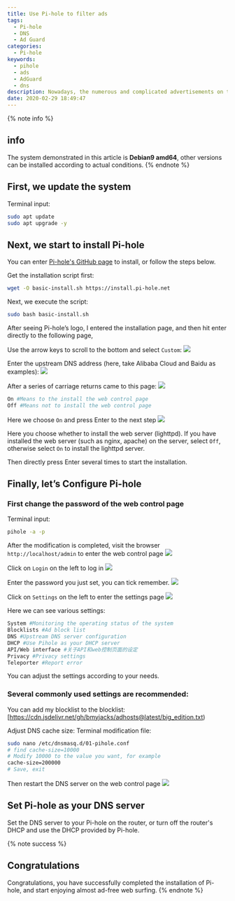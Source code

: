 ```yaml
---
title: Use Pi-hole to filter ads
tags:
  - Pi-hole
  - DNS
  - Ad Guard
categories:
  - Pi-hole
keywords:
  - pihole
  - ads
  - AdGuard
  - dns
description: Nowadays, the numerous and complicated advertisements on the Internet seriously disturb our pleasure when surfing the Internet. Why not install Pi-hole to filter the advertisements at home?
date: 2020-02-29 18:49:47
---
```


{% note info %}
## info
The system demonstrated in this article is **Debian9 amd64**, other versions can be installed according to actual conditions.
{% endnote %}

## First, we update the system
Terminal input:
```bash
sudo apt update
sudo apt upgrade -y
```

## Next, we start to install Pi-hole

You can enter [Pi-hole's GitHub page](https://github.com/pi-hole/pi-hole) to install, or follow the steps below.

Get the installation script first:
```bash
wget -O basic-install.sh https://install.pi-hole.net
```

Next, we execute the script:
```bash
sudo bash basic-install.sh
```

After seeing Pi-hole’s logo, I entered the installation page, and then hit enter directly to the following page,

Use the arrow keys to scroll to the bottom and select `Custom`:
![](https://assets.bmyjacks.cn/img/20200309180649.png?x-oss-process=style/style)

Enter the upstream DNS address (here, take Alibaba Cloud and Baidu as examples):
![](https://assets.bmyjacks.cn/img/20200309180701.png?x-oss-process=style/style)


After a series of carriage returns came to this page:
![](https://assets.bmyjacks.cn/img/20200309180712.png?x-oss-process=style/style)


```bash
On #Means to the install the web control page
Off #Means not to install the web control page
```

Here we choose `On` and press Enter to the next step
![](https://assets.bmyjacks.cn/img/20200309180726.png?x-oss-process=style/style)

Here you choose whether to install the web server (lighttpd). If you have installed the web server (such as nginx, apache) on the server, select `Off`, otherwise select `On` to install the lighttpd server.

Then directly press Enter several times to start the installation.

## Finally, let’s Configure Pi-hole
### First change the password of the web control page
Terminal input:

```bash
pihole -a -p
```

After the modification is completed, visit the browser `http://localhost/admin` to enter the web control page
![](https://assets.bmyjacks.cn/img/20200309180738.png?x-oss-process=style/style)

Click on `Login` on the left to log in
![](https://assets.bmyjacks.cn/img/20200309180757.png?x-oss-process=style/style)

Enter the password you just set, you can tick remember.
![](https://assets.bmyjacks.cn/img/20200309180757.png?x-oss-process=style/style)

Click on `Settings` on the left to enter the settings page
![](https://assets.bmyjacks.cn/img/20200309180818.png?x-oss-process=style/style)

Here we can see various settings:
```bash
System #Monitoring the operating status of the system
Blocklists #Ad block list
DNS #Upstream DNS server configuration
DHCP #Use Pihole as your DHCP server
API/Web interface #关于API和web控制页面的设定
Privacy #Privacy settings
Teleporter #Report error
```

You can adjust the settings according to your needs.

### Several commonly used settings are recommended:

You can add my blocklist to the blocklist: [https://cdn.jsdelivr.net/gh/bmyjacks/adhosts@latest/big_edition.txt)

Adjust DNS cache size:
Terminal modification file:
```bash
sudo nano /etc/dnsmasq.d/01-pihole.conf
# find cache-size=10000
# Modify 10000 to the value you want, for example
cache-size=200000
# Save, exit
```
Then restart the DNS server on the web control page
![](https://assets.bmyjacks.cn/img/20200309180857.png?x-oss-process=style/style)


## Set Pi-hole as your DNS server
Set the DNS server to your Pi-hole on the router, or turn off the router's DHCP and use the DHCP provided by Pi-hole.

{% note success %}
## Congratulations
Congratulations, you have successfully completed the installation of Pi-hole, and start enjoying almost ad-free web surfing.
{% endnote %}
